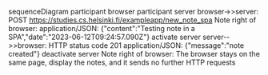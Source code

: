 sequenceDiagram
participant browser
participant server
browser->>server: POST https://studies.cs.helsinki.fi/exampleapp/new_note_spa
Note right of browser: application/JSON: {"content":"Testing note in a SPA","date":"2023-06-12T09:24:57.090Z"}
activate server
server-->>browser: HTTP status code 201 application/JSON: {"message":"note created"}
deactivate server
Note right of browser: The browser stays on the same page, display the notes, and it sends no further HTTP requests
